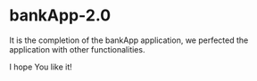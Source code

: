 # bankApp-2.0

It is the completion of the bankApp application, we perfected the application with other functionalities.

I hope You like it!

